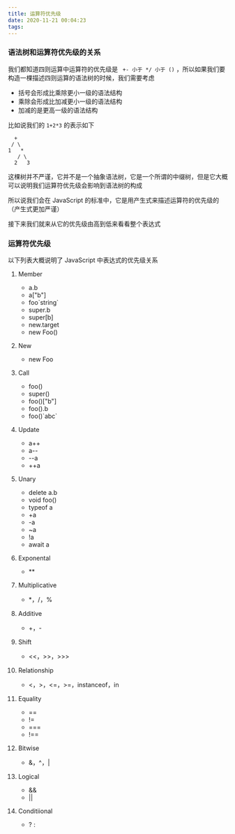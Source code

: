 ```yaml
---
title: 运算符优先级
date: 2020-11-21 00:04:23
tags:
---
```


### 语法树和运算符优先级的关系

我们都知道四则运算中运算符的优先级是 ` +- 小于 */ 小于 ()` ，所以如果我们要构造一棵描述四则运算的语法树的时候，我们需要考虑

- 括号会形成比乘除更小一级的语法结构
- 乘除会形成比加减更小一级的语法结构
- 加减的是更高一级的语法结构

比如说我们的 `1+2*3` 的表示如下

```text
  +
 / \
1   *
   / \
  2   3
```

这棵树并不严谨，它并不是一个抽象语法树，它是一个所谓的中缀树，但是它大概可以说明我们运算符优先级会影响到语法树的构成

所以说我们会在 JavaScript 的标准中，它是用产生式来描述运算符的优先级的（产生式更加严谨）

接下来我们就来从它的优先级由高到低来看看整个表达式

### 运算符优先级

以下列表大概说明了 JavaScript 中表达式的优先级关系

1. Member
   - a.b
   - a["b"]
   - foo\`string\`
   - super.b
   - super[b]
   - new.target
   - new Foo()
2. New

   - new Foo

3. Call
   - foo()
   - super()
   - foo()["b"]
   - foo().b
   - foo()\`abc\`
4. Update
   - a++
   - a--
   - --a
   - ++a
5. Unary
   - delete a.b
   - void foo()
   - typeof a
   - +a
   - -a
   - ~a
   - !a
   - await a
6. Exponental
   - \*\*
7. Multiplicative
   - \*，/，%
8. Additive
   - +，-
9. Shift
   - <<，>>，>>>
10. Relationship
    - <，>，<=，>=，instanceof，in
11. Equality
    - ==
    - !=
    - ===
    - !==
12. Bitwise
    - &，^，|
13. Logical
    - &&
    - ||
14. Conditiional
    - ? :
